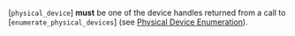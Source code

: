 [`physical_device`] **must**  be one of the device handles returned from a
call to [`enumerate_physical_devices`] (see
[Physical Device
Enumeration](https://www.khronos.org/registry/vulkan/specs/1.3-extensions/html/vkspec.html#devsandqueues-physical-device-enumeration)).